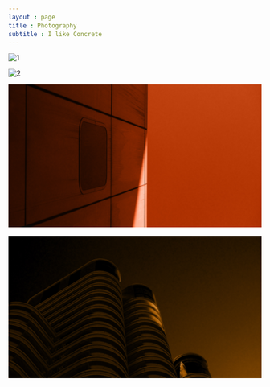 ```yaml
---
layout : page
title : Photography
subtitle : I like Concrete 
---
```


![1](/assets/photography/Brut30.png) </br>

![2](/assets/photography/brut24_2.png) </br>

![3](/assets/photography/brut41_red.jpg) </br>

![4](/assets/photography/brut42.jpg) </br>
